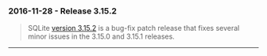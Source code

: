 ### 2016\-11\-28 \- Release 3\.15\.2


> SQLite [version 3\.15\.2](releaselog/3_15_2.html) is a bug\-fix patch release that fixes several minor
> issues in the 3\.15\.0 and 3\.15\.1 releases.



---

